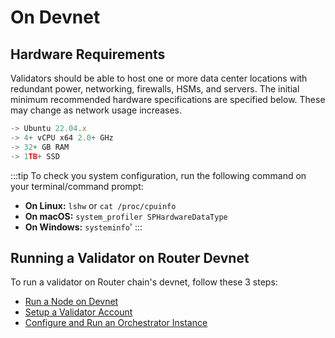 # On Devnet

## Hardware Requirements
Validators should be able to host one or more data center locations with redundant power, networking, firewalls, HSMs, and servers. The initial minimum recommended hardware specifications are specified below. These may change as network usage increases.

```jsx
-> Ubuntu 22.04.x
-> 4+ vCPU x64 2.0+ GHz
-> 32+ GB RAM
-> 1TB+ SSD
```

:::tip
To check you system configuration, run the following command on your terminal/command prompt:
- **On Linux:** `lshw` or `cat /proc/cpuinfo`
- **On macOS:** `system_profiler SPHardwareDataType`
- **On Windows:** `systeminfo`'
:::

## Running a Validator on Router Devnet
To run a validator on Router chain's devnet, follow these 3 steps:
- [Run a Node on Devnet](./on-devnet/run-a-node)
- [Setup a Validator Account](./on-devnet/setup-a-validator-account)
- [Configure and Run an Orchestrator Instance](./on-devnet/configure-and-run-an-orchestrator-instance)



